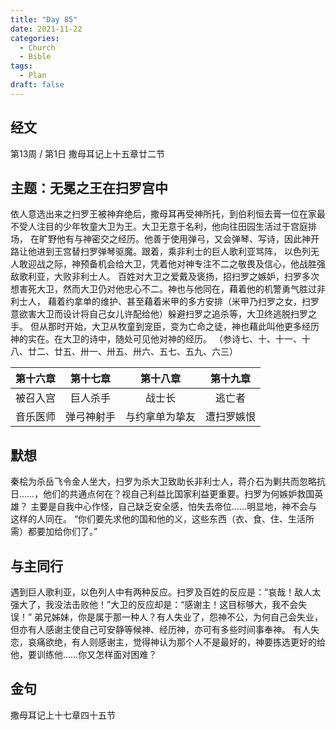 ```yaml
---
title: "Day 85"
date: 2021-11-22
categories:
  - Church
  - Bible
tags:
  - Plan
draft: false
---
```


## 经文
第13周 / 第1日 撒母耳记上十五章廿二节

## 主题：无冕之王在扫罗宫中
依人意选出来之扫罗王被神弃绝后，撒母耳再受神所托，到伯利恒去膏一位在家最不受人注目的少年牧童大卫为王。大卫无意于名利，他向往田园生活过于宫庭排场，
在旷野他有与神密交之经历。他善于使用弹弓，又会弹琴、写诗，因此神开路让他进到王宫替扫罗弹琴驱魔。跟着，乘非利士的巨人歌利亚骂阵，
以色列无人敢迎战之际，神预备机会给大卫，凭着他对神专注不二之敬畏及信心，他战胜强敌歌利亚，大败非利士人。
百姓对大卫之爱戴及褒扬，招扫罗之嫉妒，扫罗多次想害死大卫，然而大卫仍对他忠心不二。神也与他同在，藉着他的机警勇气胜过非利士人，
藉着约拿单的维护、甚至藉着米甲的多方安排（米甲乃扫罗之女，扫罗意欲害大卫而设计将自己女儿许配给他）躲避扫罗之追杀等，大卫终逃脱扫罗之手。
但从那时开始，大卫从牧童到宠臣，变为亡命之徒，神也藉此叫他更多经历神的实在。在大卫的诗中，随处可见他对神的经历。
（参诗七、十、十一、十八、廿二、廿五、卅一、卅五、卅六、五七、五九、六三）

| 第十六章 | 第十七章  | 第十八章    | 第十九章  |
| :----: | :----: | :----: | :----: |
| 被召入宫 | 巨人杀手  | 战士长     | 逃亡者   |
| 音乐医师 | 弹弓神射手 | 与约拿单为挚友 | 遭扫罗嫉恨 |

## 默想
秦桧为杀岳飞令金人坐大，扫罗为杀大卫致助长非利士人，蒋介石为剿共而忽略抗日……，他们的共通点何在？视自己利益比国家利益更重要。扫罗为何嫉妒救国英雄？
主要是自我中心作怪，自己缺乏安全感，怕失去帝位……明显地，神不会与这样的人同在。
“你们要先求他的国和他的义，这些东西（衣、食、住、生活所需）都要加给你们了。”

## 与主同行
遇到巨人歌利亚，以色列人中有两种反应。扫罗及百姓的反应是：“哀哉！敌人太强大了，我没法击败他！”大卫的反应却是：“感谢主！这目标够大，我不会失误！”
弟兄姊妹，你是属于那一种人？有人失业了，怨神不公，为何自己会失业，但亦有人感谢主使自己可安静等候神、经历神，亦可有多些时间事奉神。
有人失恋，哀痛欲绝，有人则感谢主，觉得神认为那个人不是最好的，神要拣选更好的给他，要训练他……你又怎样面对困难？

## 金句
撒母耳记上十七章四十五节

[comment]: <> (## 附录)


